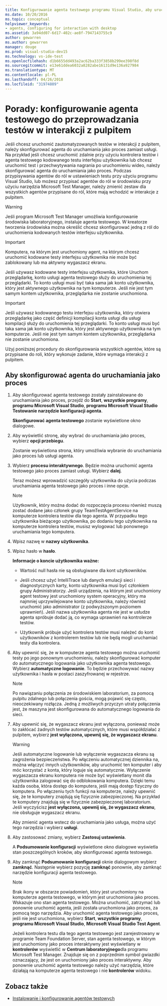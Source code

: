 ```yaml
---
title: Konfigurowanie agenta testowego programu Visual Studio, aby uruchomić testy wchodzące w interakcje z pulpitem
ms.date: 10/20/2016
ms.topic: conceptual
helpviewer_keywords:
- agents, configuring for interaction with desktop
ms.assetid: 3a94dd07-6d17-402c-ae8f-7947143755c9
author: gewarren
ms.author: gewarren
manager: douge
ms.prod: visual-studio-dev15
ms.technology: vs-ide-test
ms.openlocfilehash: d1b6655dd493a2ac62ba333f3858b299ee398f8d
ms.sourcegitcommit: e13e61ddea6032a8282abe16131d9e136a927984
ms.translationtype: MT
ms.contentlocale: pl-PL
ms.lasthandoff: 04/26/2018
ms.locfileid: "31974809"
---
```

# <a name="how-to-set-up-your-test-agent-to-run-tests-that-interact-with-the-desktop"></a>Porady: konfigurowanie agenta testowego do przeprowadzania testów w interakcji z pulpitem

Jeśli chcesz uruchomić zautomatyzowanych testów w interakcji z pulpitem, należy skonfigurować agenta do uruchamiania jako proces zamiast usługi. Na przykład jeśli chcesz uruchomić zdalnie przy użyciu kontrolera testów i agenta testowego kodowanego testu interfejsu użytkownika lub chcesz uruchomić test i przechwytywania nagrania po uruchomieniu wideo, należy skonfigurować agenta do uruchamiania jako proces. Podczas przypisywania agentów do ról w ustawieniach testu przy użyciu programu Visual Studio, lub możesz przypisać agentów do ról w środowisku przy użyciu narzędzia Microsoft Test Manager, należy zmienić zestaw dla wszystkich agentów przypisane do ról, które mają wchodzić w interakcje z pulpitem.

> [!WARNING]
> Jeśli program Microsoft Test Manager umożliwia konfigurowanie środowiska laboratoryjnego, instaluje agenta testowego. W kreatorze tworzenia środowiska można określić chcesz skonfigurować jedną z ról do uruchomienia kodowanych testów interfejsu użytkownika.

> [!IMPORTANT]
> Komputera, na którym jest uruchomiony agent, na którym chcesz uruchomić kodowane testy interfejsu użytkownika nie może być zablokowany lub ma aktywny wygaszacz ekranu.

Jeśli używasz kodowane testy interfejsu użytkownika, które Uruchom przeglądarkę, konto usługi agenta testowego służy do uruchomienia tej przeglądarki. To konto usługi musi być taka sama jak konto użytkownika, który jest aktywnego użytkownika na tym komputerze. Jeśli nie jest tym samym kontem użytkownika, przeglądarka nie zostanie uruchomiona.

> [!IMPORTANT]
> Jeśli używasz kodowanego testu interfejsu użytkownika, który otwiera przeglądarkę jako część definicji kompilacji konta usługi dla usługi kompilacji służy do uruchomienia tej przeglądarki. To konto usługi musi być taka sama jak konto użytkownika, który jest aktywnego użytkownika na tym komputerze. Jeśli nie jest tym samym kontem użytkownika, przeglądarka nie zostanie uruchomiona.

 Użyj poniższej procedury do skonfigurowania wszystkich agentów, które są przypisane do roli, który wykonuje zadanie, które wymaga interakcji z pulpitem.

## <a name="to-set-up-an-agent-to-run-as-a-process"></a>Aby skonfigurować agenta do uruchamiania jako proces

1.  Aby skonfigurować agenta testowego zostały zainstalowane do uruchamiania jako proces, przejdź do **Start**, **wszystkie programy**, **programu Microsoft Visual Studio**, **programu Microsoft Visual Studio Testowanie narzędzie konfiguracji agenta**.

     **Skonfigurować agenta testowego** zostanie wyświetlone okno dialogowe.

2.  Aby wyświetlić stronę, aby wybrać do uruchamiania jako proces, wybierz **opcji przebiegu**.

     Zostanie wyświetlona strona, który umożliwia wybranie do uruchamiania jako proces lub usługi agenta.

3.  Wybierz **procesu interaktywnego**. Będzie można uruchomić agenta testowego jako proces zamiast usługi. Wybierz **dalej**.

     Teraz możesz wprowadzić szczegóły użytkownika do użycia podczas uruchamiania agenta testowego jako proces i inne opcje.

    > [!NOTE]
    > Użytkownik, który można dodać do rozpoczęcia procesu również muszą zostać dodane jako członek grupy TeamTestAgentService na komputerze kontrolera testów dla tego agenta. W przypadku tego użytkownika bieżącego użytkownika, po dodaniu tego użytkownika na komputerze kontrolera testów, musisz wylogować lub ponownego uruchamiania tego komputera.

4.  Wpisz nazwę w **nazwy użytkownika**.

5.  Wpisz hasło w **hasło**.

     **Informacje o koncie użytkownika ważne:**

    -   Wartość null hasła nie są obsługiwane dla kont użytkowników.

    -   Jeśli chcesz użyć IntelliTrace lub danych emulacji sieci i diagnostycznych karty, konto użytkownika musi być członkiem grupy Administratorzy. Jeśli urządzenia, na którym jest uruchomiony agent testowy jest uruchomiony system operacyjny, który ma najmniej uprzywilejowane konto użytkownika, należy również uruchomić jako administrator (z podwyższonym poziomem uprawnień). Jeśli nazwa użytkownika agenta nie jest w usłudze agenta spróbuje dodać ją, co wymaga uprawnień na kontrolerze testów.

    -   Użytkownik próbuje użyć kontrolera testów musi należeć do kont użytkowników z kontrolerem testów lub nie będą mogli uruchamiać testy dla kontrolera.

6.  Aby upewnić się, że w komputerze agenta testowego można uruchomić testy po jego ponownym uruchomieniu, należy skonfigurować komputer do automatycznego logowania jako użytkownika agenta testowego. Wybierz **automatyczne logowanie**. To będzie przechowywać nazwy użytkownika i hasła w postaci zaszyfrowanej w rejestrze.

    > [!NOTE]
    > Po nawiązaniu połączenia ze środowiskiem laboratorium, za pomocą pulpitu zdalnego lub połączenia gościa, mogą pojawić się często, nieoczekiwany rozłącza. Jedną z możliwych przyczyn utraty połączenia jest, że maszyna jest skonfigurowana do automatycznego logowania do sieci.

7.  Aby upewnić się, że wygaszacz ekranu jest wyłączona, ponieważ może to zakłócać żadnych testów automatycznych, które musi współdziałać z pulpitem, wybierz **jest wyłączona, upewnij się, że wygaszacz ekranu**.

    > [!WARNING]
    > Jeśli automatyczne logowanie lub wyłączenie wygaszacza ekranu są zagrożenia bezpieczeństwa. Po włączeniu automatycznej dziennika na, można włączyć innych użytkowników, aby uruchomić ten komputer i aby móc korzystać z konta, który loguje się automatycznie. Wyłączenie wygaszacza ekranu komputera nie może być wyświetlany monit dla użytkownika zalogować się do odblokowania komputera. Dzięki temu każda osoba, która dostęp do komputera, jeśli mają dostęp fizyczny do komputera. Po włączeniu tych funkcji na komputerze, należy upewnić się, że te komputery znajdują się fizycznie zabezpieczonej. Na przykład te komputery znajdują się w fizycznie zabezpieczonej laboratorium. Jeśli wyczyścisz **jest wyłączona, upewnij się, że wygaszacz ekranu**, nie obsługuje wygaszacz ekranu.

     Aby zmienić agenta wstecz do uruchamiania jako usługa, można użyć tego narzędzia i wybierz **usługi**.

8.  Aby zastosować zmiany, wybierz **Zastosuj ustawienia**.

     A **Podsumowanie konfiguracji** wyświetlone okno dialogowe wyświetla stan poszczególnych kroków, aby skonfigurować agenta testowego.

9. Aby zamknąć **Podsumowanie konfiguracji** oknie dialogowym wybierz **zamknąć**. Następnie wybierz pozycję **zamknąć** ponownie, aby zamknąć narzędzie konfiguracji agenta testowego.

    > [!NOTE]
    > Brak ikony w obszarze powiadomień, który jest uruchomiony na komputerze agenta testowego, w którym jest uruchomiona jako proces. Wskazuje ono stan agenta testowego. Można uruchomić, zatrzymać lub ponownie uruchomić agenta, jeśli została uruchomiona jako proces, za pomocą tego narzędzia. Aby uruchomić agenta testowego jako proces, jeśli nie jest uruchomiona, wybierz **Start**, **wszystkie programy**, **programu Microsoft Visual Studio**, **Microsoft Visual Studio Test Agent**.

     Jeżeli kontrolera testu dla tego agenta testowego jest zarejestrowany w programie Team Foundation Server, stan agenta testowego, w którym jest uruchomiony jako proces interaktywny jest wyświetlany w **kontrolerów** wyświetlić w **Centrum laboratoryjnego**dla programu Microsoft Test Manager. Znajduje się on z poprzednim symbol gwiazdki oznaczający, że jest on uruchomiony jako proces interaktywny. Aby ponownie uruchomić agenta testowego należy użyć narzędzia, które działają na komputerze agenta testowego i nie **kontrolerów** widoku.

## <a name="see-also"></a>Zobacz także

- [Instalowanie i konfigurowanie agentów testowych](../test/lab-management/install-configure-test-agents.md)